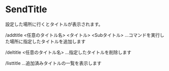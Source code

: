 # SendTitle

設定した場所に行くとタイトルが表示されます。

/addtitle <任意のタイトル名> <タイトル> <Subタイトル>
…コマンドを実行した場所に指定したタイトルを追加します

/deltitle <任意のタイトル名>
…指定したタイトルを削除します

/listtitle
…追加済みタイトルの一覧を表示します

